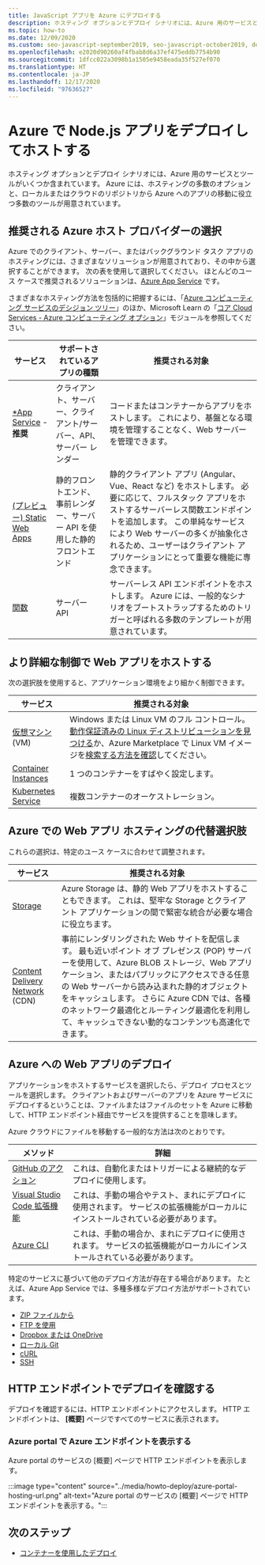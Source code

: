 ```yaml
---
title: JavaScript アプリを Azure にデプロイする
description: ホスティング オプションとデプロイ シナリオには、Azure 用のサービスとツールがいくつか含まれています。 アプリを発行し、Azure でサービスを提供します。
ms.topic: how-to
ms.date: 12/09/2020
ms.custom: seo-javascript-september2019, seo-javascript-october2019, devx-track-js, contperf-fy21q2
ms.openlocfilehash: e2020d90260af4fbab8d6a37ef475eddb7754b90
ms.sourcegitcommit: 1dfcc022a3098b1a1505e9458eada35f527ef070
ms.translationtype: HT
ms.contentlocale: ja-JP
ms.lasthandoff: 12/17/2020
ms.locfileid: "97636527"
---
```

# <a name="deploy-and-host-your-nodejs-apps-on-azure"></a>Azure で Node.js アプリをデプロイしてホストする

ホスティング オプションとデプロイ シナリオには、Azure 用のサービスとツールがいくつか含まれています。 Azure には、ホスティングの多数のオプションと、ローカルまたはクラウドのリポジトリから Azure へのアプリの移動に役立つ多数のツールが用意されています。 

## <a name="choose-a-recommended-azure-host-provider"></a>推奨される Azure ホスト プロバイダーの選択

Azure でのクライアント、サーバー、またはバックグラウンド タスク アプリのホスティングには、さまざまなソリューションが用意されており、その中から選択することができます。 次の表を使用して選択してください。 ほとんどのユース ケースで推奨されるソリューションは、[Azure App Service](/azure/app-service/overview) です。 

さまざまなホスティング方法を包括的に把握するには、「[Azure コンピューティング サービスのデシジョン ツリー](/azure/architecture/guide/technology-choices/compute-decision-tree)」のほか、Microsoft Learn の「[コア Cloud Services - Azure コンピューティング オプション](/learn/modules/intro-to-azure-compute)」モジュールを参照してください。


 サービス |サポートされているアプリの種類| 推奨される対象 |
|--|--|--|
|[*App Service](/azure/app-service/overview) - **推奨**|クライアント、サーバー、クライアント/サーバー、API、サーバー レンダー|コードまたはコンテナーからアプリをホストします。 これにより、基盤となる環境を管理することなく、Web サーバーを管理できます。|
|[(プレビュー) Static Web Apps](/azure/static-web-apps/)|静的フロントエンド、事前レンダー、サーバー API を使用した静的フロントエンド|静的クライアント アプリ (Angular、Vue、React など) をホストします。 必要に応じて、フルスタック アプリをホストするサーバーレス関数エンドポイントを追加します。 この単純なサービスにより Web サーバーの多くが抽象化されるため、ユーザーはクライアント アプリケーションにとって重要な機能に専念できます。 |
|[関数](/azure/azure-functions/)|サーバー API|サーバーレス API エンドポイントをホストします。 Azure には、一般的なシナリオをブートストラップするためのトリガーと呼ばれる多数のテンプレートが用意されています。|

## <a name="host-web-apps-with-more-control"></a>より詳細な制御で Web アプリをホストする

次の選択肢を使用すると、アプリケーション環境をより細かく制御できます。 

| サービス | 推奨される対象 |
|--|--|
|[仮想マシン](/azure/virtual-machines) (VM)|Windows または Linux VM のフル コントロール。 [動作保証済みの Linux ディストリビューションを見つける](/azure/virtual-machines/linux/endorsed-distros?toc=/azure/virtual-machines/linux/toc.json)か、Azure Marketplace で Linux VM イメージを[検索する方法を確認](/azure/virtual-machines/linux/cli-ps-findimage)してください。|
|[Container Instances](/azure/container-instances/)|1 つのコンテナーをすばやく設定します。|
|[Kubernetes Service](/azure/aks/)|複数コンテナーのオーケストレーション。|

## <a name="alternative-choices-for-web-app-hosting-on-azure"></a>Azure での Web アプリ ホスティングの代替選択肢

これらの選択は、特定のユース ケースに合わせて調整されます。 

| サービス | 推奨される対象 |
|--|--|
|[Storage](/azure/storage/blobs/storage-blob-static-website-how-to?tabs=azure-portal)|Azure Storage は、静的 Web アプリをホストすることもできます。 これは、堅牢な Storage とクライアント アプリケーションの間で緊密な統合が必要な場合に役立ちます。|
|[Content Delivery Network](/azure/cdn/) (CDN)|事前にレンダリングされた Web サイトを配信します。 最も近いポイント オブ プレゼンス (POP) サーバーを使用して、Azure BLOB ストレージ、Web アプリケーション、またはパブリックにアクセスできる任意の Web サーバーから読み込まれた静的オブジェクトをキャッシュします。 さらに Azure CDN では、各種のネットワーク最適化とルーティング最適化を利用して、キャッシュできない動的なコンテンツも高速化できます。|

## <a name="deploy-your-web-app-to-azure"></a>Azure への Web アプリのデプロイ

アプリケーションをホストするサービスを選択したら、デプロイ プロセスとツールを選択します。 クライアントおよびサーバーのアプリを Azure サービスにデプロイするということは、ファイルまたはファイルのセットを Azure に移動して、HTTP エンドポイント経由でサービスを提供することを意味します。 

Azure クラウドにファイルを移動する一般的な方法は次のとおりです。

| メソッド | 詳細 |
|--|--|
|[GitHub のアクション](/azure/app-service/deploy-github-actions?tabs=applevel)|これは、自動化またはトリガーによる継続的なデプロイに使用します。|
|[Visual Studio Code 拡張機能](https://marketplace.visualstudio.com/search?term=azure&target=VSCode&category=All%20categories&sortBy=Relevance)|これは、手動の場合やテスト、まれにデプロイに使用されます。 サービスの拡張機能がローカルにインストールされている必要があります。|
|[Azure CLI](../tutorial/tutorial-vscode-azure-cli-node/tutorial-vscode-azure-cli-node-04.md)|これは、手動の場合か、まれにデプロイに使用されます。 サービスの拡張機能がローカルにインストールされている必要があります。|

特定のサービスに基づいて他のデプロイ方法が存在する場合があります。 たとえば、Azure App Service では、多種多様なデプロイ方法がサポートされています。
* [ZIP ファイルから](/azure/app-service/deploy-zip)
* [FTP を使用](/azure/app-service/deploy-ftp)
* [Dropbox または OneDrive](/azure/app-service/deploy-content-sync)
* [ローカル Git](/azure/app-service/deploy-local-git)
* [cURL](/azure/app-service/deploy-zip#with-curl)
* [SSH](/azure/app-service/configure-linux-open-ssh-session)

## <a name="verify-your-deployment-with-your-http-endpoint"></a>HTTP エンドポイントでデプロイを確認する

デプロイを確認するには、HTTP エンドポイントにアクセスします。 HTTP エンドポイントは、 **[概要]** ページですべてのサービスに表示されます。 

### <a name="view-http-endpoint-in-azure-portal"></a>Azure portal で Azure エンドポイントを表示する

Azure portal のサービスの [概要] ページで HTTP エンドポイントを表示します。 

:::image type="content" source="../media/howto-deploy/azure-portal-hosting-url.png" alt-text="Azure portal のサービスの [概要] ページで HTTP エンドポイントを表示する。":::

## <a name="next-steps"></a>次のステップ

* [コンテナーを使用したデプロイ](deploy-containers.md)
